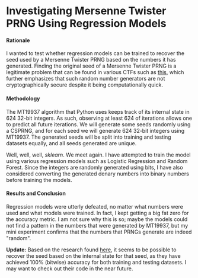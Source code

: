 # Investigating Mersenne Twister PRNG Using Regression Models

#### Rationale

I wanted to test whether regression models can be trained to recover the seed used by a Mersenne Twister PRNG based on the numbers it has generated. Finding the original seed of a Mersenne Twister PRNG is a legitimate problem that can be found in various CTFs such as <a href = "https://deut-erium.github.io/2021/07/25/mersenne-seed-recovery.html">this</a>, which further emphasizes that such random number generators are not cryptographically secure despite it being computationally quick. 

#### Methodology

The MT19937 algorithm that Python uses keeps track of its internal state in 624 32-bit integers. As such, observing at least 624 of iterations allows one to predict all future iterations. We will generate some seeds randomly using a CSPRNG, and for each seed we will generate 624 32-bit integers using MT19937. The generated seeds will be split into training and testing datasets equally, and all seeds generated are unique. 

Well, well, well, *sklearn*. We meet again. I have attempted to train the model using various regression models such as Logistic Regression and Random Forest. Since the integers are randomly generated using bits, I have also considered converting the generated denary numbers into binary numbers before training the models.

#### Results and Conclusion

Regression models were utterly defeated, no matter what numbers were used and what models were trained. In fact, I kept getting a big fat zero for the accuracy metric. I am not sure why this is so; maybe the models could not find a pattern in the numbers that were generated by MT19937, but my mini experiment confirms that the numbers that PRNGs generate are indeed "random".



<b>Update:</b> Based on the research found <a href = "https://research.nccgroup.com/2021/10/18/cracking-random-number-generators-using-machine-learning-part-2-mersenne-twister/">here</a>, it seems to be possible to recover the seed based on the internal state for that seed, as they have achieved 100% (bitwise) accuracy for both training and testing datasets. I may want to check out their code in the near future.
